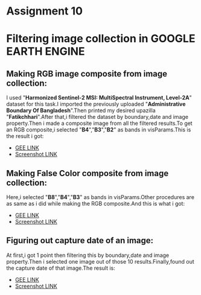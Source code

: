 # Assignment 10

# **Filtering image collection in GOOGLE EARTH ENGINE**
## **Making RGB image composite from image collection:**
I used "**Harmonized Sentinel-2 MSI: MultiSpectral Instrument, Level-2A**" dataset for this task.I imported the previously uploaded "**Administrative Boundary Of Bangladesh**".Then printed my desired upazilla "**Fatikchhari**".After that,i filtered the dataset by boundary,date and image property.Then i made a composite image from all the filtered results.To get an RGB composite,i selected "**B4**","**B3**","**B2**" as bands in visParams.This is the result i got:


*   [GEE LINK](https://code.earthengine.google.com/4adb602bab1b7e24af1af7cc89c9443c)
*   [Screenshot LINK](https://github.com/Aimon-Rana-Jihad/Assignment_10/commit/ed73a094b7dea6ebec9bd7c0a296ba3a595feba7)




## **Making False Color composite from image collection:**
Here,i selected "**B8**","**B4**","**B3**" as bands in visParams.Other procedures are as same as i did  while making the RGB composite.And this is what i got:


*   [GEE LINK](https://code.earthengine.google.com/d05064248fca80542ab7498d7a49507a)
*   [Screenshot LINK](https://github.com/Aimon-Rana-Jihad/Assignment_10/commit/227df943aef253b4ecf3097241089e8d631e14db)



## **Figuring out capture date of an image:**
At first,i got 1 point then filtering this by boundary,date and image property.Then i selected one image out of those 10 results.Finally,found out the capture date of that image.The result is:



*   [GEE LINK](https://code.earthengine.google.com/0583d5dd9a39dc6bfe2a9255136d3033)
*   [Screenshot LINK](https://github.com/Aimon-Rana-Jihad/Assignment_10/commit/9c211fd2de7b8131c723a1fe5a7f198065052c4b)

